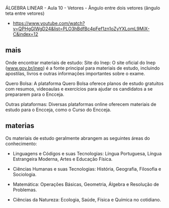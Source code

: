 ÁLGEBRA LINEAR - Aula 10 - Vetores - Ângulo entre dois vetores (ângulo teta entre vetores)
- https://www.youtube.com/watch?v=QPHgGlWgD24&list=PLO3hBdfBc4pFef1zn1oZyYXLomL9MiX-C&index=12

## mais

Onde encontrar materiais de estudo:
Site do Inep:
O site oficial do Inep (www.gov.br/inep) é a fonte principal para materiais de estudo, incluindo apostilas, livros e outras informações importantes sobre o exame. 

Quero Bolsa:
A plataforma Quero Bolsa oferece planos de estudo gratuitos com resumos, videoaulas e exercícios para ajudar os candidatos a se prepararem para o Encceja. 

Outras plataformas:
Diversas plataformas online oferecem materiais de estudo para o Encceja, como o Curso do Encceja. 

## materias

Os materiais de estudo geralmente abrangem as seguintes áreas do conhecimento:

- Linguagens e Códigos e suas Tecnologias: Língua Portuguesa, Língua Estrangeira Moderna, Artes e Educação Física. 

- Ciências Humanas e suas Tecnologias: História, Geografia, Filosofia e Sociologia. 

- Matemática: Operações Básicas, Geometria, Álgebra e Resolução de Problemas. 

- Ciências da Natureza: Ecologia, Saúde, Física e Química no cotidiano. 